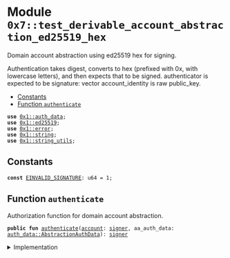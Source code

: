 
<a id="0x7_test_derivable_account_abstraction_ed25519_hex"></a>

# Module `0x7::test_derivable_account_abstraction_ed25519_hex`

Domain account abstraction using ed25519 hex for signing.

Authentication takes digest, converts to hex (prefixed with 0x, with lowercase letters),
and then expects that to be signed.
authenticator is expected to be signature: vector<u8>
account_identity is raw public_key.


-  [Constants](#@Constants_0)
-  [Function `authenticate`](#0x7_test_derivable_account_abstraction_ed25519_hex_authenticate)


<pre><code><b>use</b> <a href="../../libra2-framework/doc/auth_data.md#0x1_auth_data">0x1::auth_data</a>;
<b>use</b> <a href="../../libra2-framework/../libra2-stdlib/doc/ed25519.md#0x1_ed25519">0x1::ed25519</a>;
<b>use</b> <a href="../../libra2-framework/../libra2-stdlib/../move-stdlib/doc/error.md#0x1_error">0x1::error</a>;
<b>use</b> <a href="../../libra2-framework/../libra2-stdlib/../move-stdlib/doc/string.md#0x1_string">0x1::string</a>;
<b>use</b> <a href="../../libra2-framework/../libra2-stdlib/doc/string_utils.md#0x1_string_utils">0x1::string_utils</a>;
</code></pre>



<a id="@Constants_0"></a>

## Constants


<a id="0x7_test_derivable_account_abstraction_ed25519_hex_EINVALID_SIGNATURE"></a>



<pre><code><b>const</b> <a href="test_derivable_account_abstraction_ed25519_hex.md#0x7_test_derivable_account_abstraction_ed25519_hex_EINVALID_SIGNATURE">EINVALID_SIGNATURE</a>: u64 = 1;
</code></pre>



<a id="0x7_test_derivable_account_abstraction_ed25519_hex_authenticate"></a>

## Function `authenticate`

Authorization function for domain account abstraction.


<pre><code><b>public</b> <b>fun</b> <a href="test_derivable_account_abstraction_ed25519_hex.md#0x7_test_derivable_account_abstraction_ed25519_hex_authenticate">authenticate</a>(<a href="../../libra2-framework/doc/account.md#0x1_account">account</a>: <a href="../../libra2-framework/../libra2-stdlib/../move-stdlib/doc/signer.md#0x1_signer">signer</a>, aa_auth_data: <a href="../../libra2-framework/doc/auth_data.md#0x1_auth_data_AbstractionAuthData">auth_data::AbstractionAuthData</a>): <a href="../../libra2-framework/../libra2-stdlib/../move-stdlib/doc/signer.md#0x1_signer">signer</a>
</code></pre>



<details>
<summary>Implementation</summary>


<pre><code><b>public</b> <b>fun</b> <a href="test_derivable_account_abstraction_ed25519_hex.md#0x7_test_derivable_account_abstraction_ed25519_hex_authenticate">authenticate</a>(
    <a href="../../libra2-framework/doc/account.md#0x1_account">account</a>: <a href="../../libra2-framework/../libra2-stdlib/../move-stdlib/doc/signer.md#0x1_signer">signer</a>, aa_auth_data: AbstractionAuthData
): <a href="../../libra2-framework/../libra2-stdlib/../move-stdlib/doc/signer.md#0x1_signer">signer</a> {
    <b>let</b> hex_digest = <a href="../../libra2-framework/../libra2-stdlib/doc/string_utils.md#0x1_string_utils_to_string">string_utils::to_string</a>(aa_auth_data.digest());

    <b>let</b> public_key =
        new_unvalidated_public_key_from_bytes(
            *aa_auth_data.derivable_abstract_public_key()
        );
    <b>let</b> signature =
        new_signature_from_bytes(*aa_auth_data.derivable_abstract_signature());
    <b>assert</b>!(
        <a href="../../libra2-framework/../libra2-stdlib/doc/ed25519.md#0x1_ed25519_signature_verify_strict">ed25519::signature_verify_strict</a>(
            &signature, &public_key, *hex_digest.bytes()
        ),
        <a href="../../libra2-framework/../libra2-stdlib/../move-stdlib/doc/error.md#0x1_error_permission_denied">error::permission_denied</a>(<a href="test_derivable_account_abstraction_ed25519_hex.md#0x7_test_derivable_account_abstraction_ed25519_hex_EINVALID_SIGNATURE">EINVALID_SIGNATURE</a>)
    );

    <a href="../../libra2-framework/doc/account.md#0x1_account">account</a>
}
</code></pre>



</details>


[move-book]: https://aptos.dev/move/book/SUMMARY
